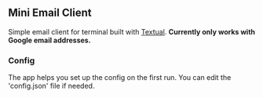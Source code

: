 ## Mini Email Client
Simple email client for terminal built with [Textual](https://github.com/Textualize/textual).
**Currently only works with Google email addresses.**

### Config
The app helps you set up the config on the first run.
You can edit the 'config.json' file if needed.
